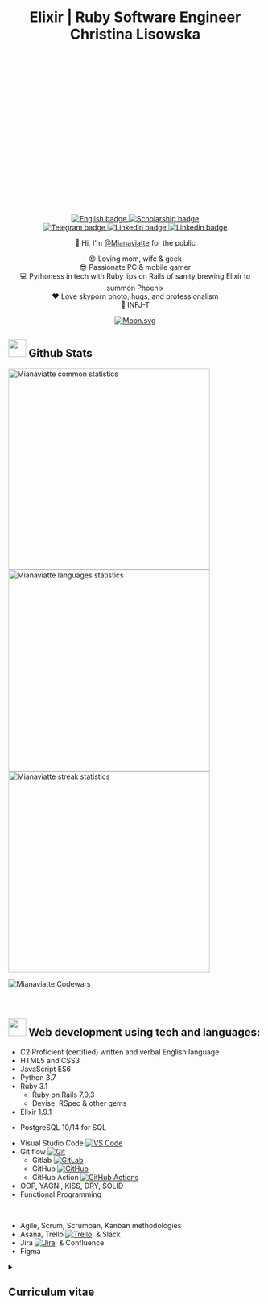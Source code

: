 <div align="center">
  <h1 style="width:100%;height:10%;text-align:center;position:relative;top:40%;">Elixir | Ruby Software Engineer Christina Lisowska</h1>

   <a href="https://www.efset.org/cert/VWBiQP">
  <img src="https://img.shields.io/static/v1?label=C2 Proficient&message=English&labelColor=f54251&color=333940" alt="English badge">
 </a>  

 <a href="https://courses.prometheus.org.ua:18090/downloads/f9e2ab53332444ab8c973350029e5ccf/Certificate.pdf">
  <img src="https://img.shields.io/static/v1?label=Ruby web app development&message=Scholarship&labelColor=f54251&color=333940" alt="Scholarship badge">
 </a>  

<br />

 <a href="https://t.me/Mianaviatte/">
  <img src="https://img.shields.io/static/v1?label=Chat via Telegram&message=Mianaviatte&labelColor=333940&logo=telegram&logoColor=white&color=229ED9" alt="Telegram badge">
 </a>  
  
 <a href="https://www.linkedin.com/in/mianaviatte/">
  <img src ="https://img.shields.io/badge/-Christina_Lisowska-blue?style=plastic&logo=Linkedin&logoColor=white&link=https://www.linkedin.com/in/mianaviatte/" alt="Linkedin badge"/>
 </a>

 <a href="https://exercism.org/profiles/Mianaviatte">
  <img src ="https://img.shields.io/badge/-Exercism_Elixir, Ruby_&_JS-purple?style=plastic&logo=exercism&logoColor=white&link=https://exercism.org/profiles/Mianaviatte" alt="Linkedin badge"/>
 </a>

  
    
  👋 Hi, I’m [@Mianaviatte](https://www.instagram.com/mianaviatte/) for the public  
     
  😍 Loving mom, wife & geek  
  😎 Passionate PC & mobile gamer  
  💻 Pythoness in tech with Ruby lips on Rails of sanity brewing Elixir to summon Phoenix  
  ❤️ Love skyporn photo, hugs, and professionalism  
  🙏 INFJ-T  

<!-- real time moon -->
[![Moon.svg](https://moon-svg.minung.dev/moon.svg?theme=ray)](https://moon-svg.minung.dev)  
 
 </div>
  
  
<!--- GitHub stats -->
<h2><img src="https://media.giphy.com/media/iY8CRBdQXODJSCERIr/giphy.gif" width="35"> Github Stats</h2>

<picture>
  <source
    srcset="https://github-readme-stats.vercel.app/api?username=Mianaviatte&show_icons=true&theme=dark&hide_border=false&line_height=20"
    media="(prefers-color-scheme: dark)"
  />
  <source
    srcset="https://github-readme-stats.vercel.app/api?username=Mianaviatte&show_icons=true&hide_border=false&line_height=20"
    media="(prefers-color-scheme: light), (prefers-color-scheme: no-preference)"
  />
  <img width="400" src="https://github-readme-stats.vercel.app/api?username=Mianaviatte&show_icons=true&hide_border=false&line_height=20" alt="Mianaviatte common statistics"/>
</picture>

<img width="400" src="https://github-readme-stats.anuraghazra1.vercel.app/api/top-langs/?username=Mianaviatte&show_icons=true&locale=en&theme=dark&hide_border=false&no-bg=true&no-frame=true&langs_count=10&include_all_commits=true&count_private=true" alt="Mianaviatte languages statistics"/>

<img width="400" src="https://github-readme-streak-stats.herokuapp.com/?user=Mianaviatte&theme=dark&hide_border=false"  alt="Mianaviatte streak statistics"/> 

![Mianaviatte Codewars](https://www.codewars.com/users/Mianaviatte/badges/large)  

  <br />
  
<!--- Languauges -->
<h2><img src="https://media.giphy.com/media/hu9xj9UtxpoY3oytsh/giphy.gif" width="35"> Web development using tech and languages:</h2>

* C2 Proficient (certified) written and verbal English language
* HTML5 and CSS3  
* JavaScript ES6  
* Python 3.7 
* Ruby 3.1    
  * Ruby on Rails 7.0.3    
  * Devise, RSpec & other gems  
* Elixir 1.9.1 
<!-- * Erlang / OTP 22   -->
<!-- * Phoenix 1.7.2   -->
* PostgreSQL 10/14 for SQL  
<!-- * MongoDB Atlas for NoSQL    -->
* Visual Studio Code  [![VS Code](https://img.shields.io/badge/-VS%20Code-007ACC?style=plastic&logo=visual-studio-code)](https://code.visualstudio.com)&nbsp;
* Git flow  [![Git](https://img.shields.io/badge/-Git-black?style=plastic&logo=git)](https://git-scm.com)&nbsp;
  * Gitlab  [![GitLab](https://img.shields.io/badge/gitlab-%23181717.svg?style=plastic&logo=gitlab)](https://about.gitlab.com)&nbsp;
  * GitHub  [![GitHub](https://img.shields.io/badge/-GitHub-181717?style=plastic&logo=github)](https://github.com)&nbsp;  
  * GitHub Action   [![GitHub Actions](https://img.shields.io/badge/github%20actions-%232671E5.svg?style=plastic&logo=githubactions&logoColor=white)](https://docs.github.com/en/actions)&nbsp;  
* OOP, YAGNI, KISS, DRY, SOLID  
* Functional Programming
<br />

  
* Agile, Scrum, Scrumban, Kanban methodologies  
* Asana, Trello [![Trello](https://img.shields.io/badge/Trello-%23026AA7.svg?style=plastic&logo=Trello)](https://trello.com/tour)
  &nbsp;& Slack  
* Jira [![Jira](https://img.shields.io/badge/jira-%230A0FFF.svg?style=plastic&logo=jira)](https://www.atlassian.com/software/jira)
  &nbsp;& Confluence   
* Figma 
  
    
<details>  
 <summary><h2>Curriculum vitae</h2></summary>  
  
[Deployed CV for your convenience](https://mianaviatte-cv.netlify.app/)  
  
</details>  
  
  
<!---
Mianaviatte/Mianaviatte is a ✨ special ✨ repository because its `README.md` (this file) appears on your GitHub profile.
You can click the Preview link to take a look at your changes.
--->
